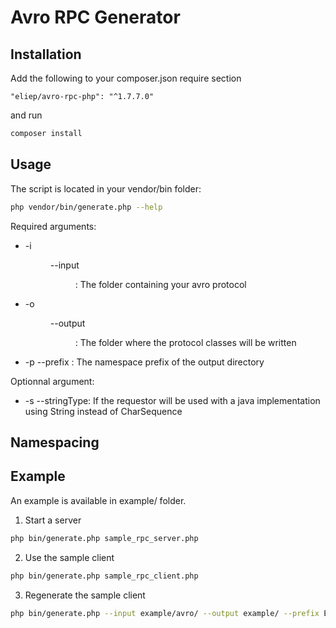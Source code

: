 # Avro RPC Generator

## Installation
Add the following to your composer.json require section 

```
"eliep/avro-rpc-php": "^1.7.7.0"
```

and run
 
```bash
composer install
```


## Usage
The script is located in your vendor/bin folder:
```bash
php vendor/bin/generate.php --help
```

Required arguments:

  * -i <dir> --input <dir>: The folder containing your avro protocol
  * -o <dir> --output <dir>: The folder where the protocol classes will be written
  * -p <namespace> --prefix <namespace>: The namespace prefix of the output directory
  
Optionnal argument:

  * -s --stringType: If the requestor will be used with a java implementation using String instead of CharSequence

## Namespacing



## Example
An example is available in example/ folder.

1. Start a server
```bash
php bin/generate.php sample_rpc_server.php
```
2. Use the sample client
```bash
php bin/generate.php sample_rpc_client.php
```
3. Regenerate the sample client

```bash
php bin/generate.php --input example/avro/ --output example/ --prefix Example --stringType
```
